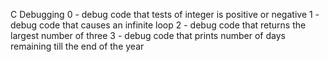C Debugging
0 - debug code that tests of integer is positive or negative
1 - debug code that causes an infinite loop
2 - debug code that returns the largest number of three
3 - debug code that prints number of days remaining till the end of the year
